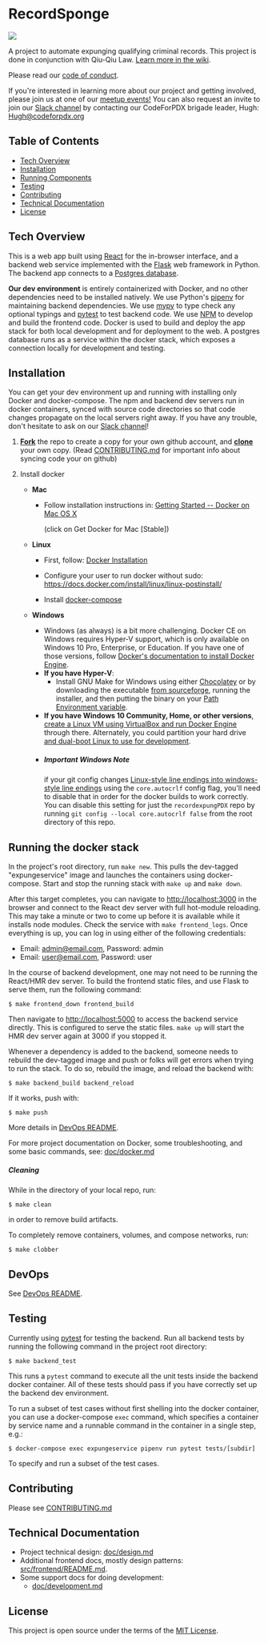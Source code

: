 # RecordSponge
![](https://github.com/codeforpdx/recordexpungPDX/workflows/recordexpungPDX%20tests/badge.svg)

A project to automate expunging qualifying criminal records. This project is done in conjunction with Qiu-Qiu Law. [Learn more in the wiki](https://github.com/codeforpdx/recordexpungPDX/wiki).

Please read our [code of conduct](http://www.codeforpdx.org/about/conduct).

If you're interested in learning more about our project and getting involved, please join us at one of our [meetup events!](https://www.meetup.com/Code-for-PDX/) You can also request an invite to join our [Slack channel](https://codeforpdx.slack.com/#record_expung) by contacting our CodeForPDX brigade leader, Hugh: Hugh@codeforpdx.org

## Table of Contents
- [Tech Overview](#tech-overview)
- [Installation](#installation)
- [Running Components](#running-the-docker-stack)
- [Testing](#testing)
- [Contributing](#contributing)
- [Technical Documentation](#technical-documentation)
- [License](#license)

## Tech Overview

This is a web app built using [React](https://reactjs.org/) for the in-browser interface, and a backend web service implemented with the [Flask](https://palletsprojects.com/p/flask/) web framework in Python. The backend app connects to a [Postgres database](https://www.postgresql.org/).

**Our dev environment** is entirely containerized with Docker, and no other dependencies need to be installed natively. We use Python's [pipenv](https://docs.pipenv.org/en/latest/) for maintaining backend dependencies. We use [mypy](http://mypy-lang.org/) to type check any optional typings and [pytest](https://pytest.org/en/latest/) to test backend code. We use [NPM](https://www.npmjs.com/) to develop and build the frontend code. Docker is used to build and deploy the app stack for both local development and for deployment to the web. A postgres database runs as a service within the docker stack, which exposes a connection locally for development and testing.

## Installation

You can get your dev environment up and running with installing only Docker and docker-compose. The npm and backend dev servers run in docker containers, synced with source code directories so that code changes propagate on the local servers right away. If you have any trouble, don't hesitate to ask on our [Slack channel](https://codeforpdx.slack.com/#record_expung)!

1. **[Fork](https://help.github.com/articles/fork-a-repo/#fork-an-example-repository)** the repo to create a copy for your own github account,
  and **[clone](https://help.github.com/articles/fork-a-repo/#step-2-create-a-local-clone-of-your-fork)** your own copy. (Read [CONTRIBUTING.md](CONTRIBUTING.md) for important info about syncing code your on github) 


2. Install docker

   * **Mac**

        - Follow installation instructions in: [Getting Started -- Docker on Mac OS X](https://medium.com/allenhwkim/getting-started-docker-on-mac-os-x-72c64670464a)

          (click on Get Docker for Mac [Stable])

   * **Linux**

        - First, follow: [Docker Installation](https://docs.docker.com/install/linux/docker-ce/ubuntu/#install-using-the-repository)

        - Configure your user to run docker without sudo: https://docs.docker.com/install/linux/linux-postinstall/
        
        - Install [docker-compose](https://docs.docker.com/compose/install/)

   * **Windows**
        - Windows (as always) is a bit more challenging. Docker CE on Windows requires Hyper-V support, which is only available on Windows 10 Pro, Enterprise, or Education.
        If you have one of those versions, follow [Docker's documentation to install Docker Engine](https://docs.docker.com/docker-for-windows/install/).
        - **If you have Hyper-V**:
            - Install GNU Make for Windows using either [Chocolatey](https://chocolatey.org/) or by downloading the executable
        [from sourceforge](http://gnuwin32.sourceforge.net/packages/make.htm), running the installer, and then putting the 
        binary on your [Path Environment variable](https://helpdeskgeek.com/windows-10/add-windows-path-environment-variable/).
        - **If you have Windows 10 Community, Home, or other versions**, [create a Linux VM using VirtualBox and run Docker Engine](https://www.sitepoint.com/docker-windows-10-home/) 
        through there.  Alternately, you could partition your hard drive [and dual-boot Linux to use for development](https://opensource.com/article/18/5/dual-boot-linux).
        -   ##### Important Windows Note 
            if your git config changes [Linux-style line endings into windows-style line endings](http://www.cs.toronto.edu/~krueger/csc209h/tut/line-endings.html)
            using the `core.autocrlf` config flag, you'll need to disable that in order for the docker builds to work 
            correctly.  You can disable this setting for just the `recordexpungPDX` repo by running `git config --local core.autocrlf false`
            from the root directory of this repo.

## Running the docker stack

In the project's root directory, run `make new`. This pulls the dev-tagged "expungeservice" image and launches the containers using docker-compose. Start and stop the running stack with `make up` and `make down`.

After this target completes, you can navigate to [http://localhost:3000](http://localhost:3000) in the browser and connect to the React dev server with full hot-module reloading. This may take a minute or two to come up before it is available while it installs node modules. Check the service with `make frontend_logs`. Once everything is up, you can log in using either of the following credentials:

* Email: admin@email.com, Password: admin
* Email: user@email.com, Password: user

In the course of backend development, one may not need to be running the React/HMR dev server. To build the frontend static files, and use Flask to serve them, run the following command:

```
$ make frontend_down frontend_build
```

Then navigate to [http://localhost:5000](http://localhost:5000) to access the backend service directly. This is configured to serve the static files. `make up` will start the HMR dev server again at 3000 if you stopped it.

Whenever a dependency is added to the backend, someone needs to rebuild the dev-tagged image and push or folks will get errors when trying to run the stack. To do so, rebuild the image, and reload the backend with:

```
$ make backend_build backend_reload
```

If it works, push with:

```
$ make push
```

More details in [DevOps README](src/ops/README.md).

For more project documentation on Docker, some troubleshooting, and some basic commands, see:
[doc/docker.md](https://github.com/codeforpdx/recordexpungPDX/blob/master/doc/docker.md)

##### Cleaning

While in the directory of your local repo, run:

```
$ make clean
```
in order to remove build artifacts.

To completely remove containers, volumes, and compose networks, run:

```
$ make clobber
```

## DevOps

See [DevOps README](src/ops/README.md).

## Testing

Currently using [pytest](https://docs.pytest.org) for testing the backend.
Run all backend tests by running the following command in the project root directory:

```
$ make backend_test
```

This runs a `pytest` command to execute all the unit tests inside the backend docker container. All of these tests should pass if you have correctly set up the backend dev environment.

To run a subset of test cases without first shelling into the docker container, you can use a docker-compose `exec` command, which specifies a container by service name and a runnable command in the container in a single step, e.g.:

```
$ docker-compose exec expungeservice pipenv run pytest tests/[subdir]
```

To specify and run a subset of the test cases.

## Contributing

Please see [CONTRIBUTING.md](CONTRIBUTING.md)

## Technical Documentation

 - Project technical design: [doc/design.md](doc/design.md)
 - Additional frontend docs, mostly design patterns: [src/frontend/README.md](src/frontend/README.md).
 - Some support docs for doing development:
   - [doc/development.md](doc/development.md)

## License

This project is open source under the terms of the [MIT License](LICENSE.md).
